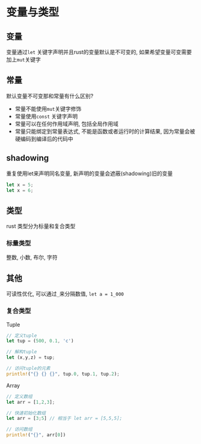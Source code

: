 # 变量与类型

## 变量

变量通过`let` 关键字声明并且rust的变量默认是不可变的, 如果希望变量可变需要加上`mut`关键字

## 常量

默认变量不可变那和常量有什么区别?
- 常量不能使用`mut`关键字修饰
- 常量使用`const` 关键字声明
- 常量可以在任何作用域声明, 包括全局作用域
- 常量只能绑定到常量表达式, 不能是函数或者运行时的计算结果, 因为常量会被硬编码到编译后的代码中

## shadowing

重复使用let来声明同名变量, 新声明的变量会遮蔽(shadowing)旧的变量

```rust
let x = 5;
let x = 6;
```

## 类型

rust 类型分为标量和复合类型

### 标量类型

整数, 小数, 布尔, 字符

## 其他

可读性优化, 可以通过`_`来分隔数值, `let a = 1_000`

### 复合类型

Tuple
```rs
// 定义tuple
let tup = (500, 0.1, 'c')

// 解构tuple
let (x,y,z) = tup;

// 访问tuple的元素
println!("{} {} {}", tup.0, tup.1, tup.2);
```

Array
```rs
// 定义数组
let arr = [1,2,3];

// 快速初始化数组
let arr = [3;5] // 相当于 let arr = [5,5,5];

// 访问数组
println!("{}", arr[0])
```
